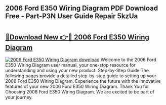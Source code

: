 ## 2006 Ford E350 Wiring Diagram PDF Download Free - Part-P3N User Guide Repair 5kzUa

# <h2><a href="http://dfm22k.blite.top/?on=2006+Ford+E350+Wiring+Diagram">🔗Download New 👉🔴 2006 Ford E350 Wiring Diagram</a></h2>

[![2006 Ford E350 Wiring Diagram download](https://i.imgur.com/lujVjoI.png)](http://dfm22k.blite.top/?on=2006+Ford+E350+Wiring+Diagram)
Welcome to the 2006 Ford E350 Wiring Diagram user manual, your one-stop resource for understanding and using your new product. Step-by-Step Guide The following pages provide a detailed step-by-step guide to setting up your 2006 Ford E350 Wiring Diagram. Experience the future with the innovative features of your new 2006 Ford E350 Wiring Diagram. Thank You for Choosing 2006 Ford E350 Wiring Diagram. We are excited to be part of your journey.

